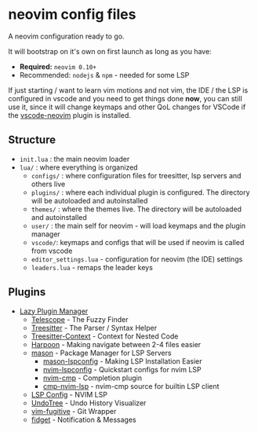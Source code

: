 # neovim config files
A neovim configuration ready to go.

It will bootstrap on it's own on first launch as long as you have:
- **Required:** `neovim 0.10+`
- Recommended: `nodejs` & `npm` - needed for some LSP

If just starting / want to learn vim motions and not vim, the IDE / the LSP is configured in vscode and you need to get things done **now**, you can still use it, since it will change keymaps and other QoL changes for VSCode if the [vscode-neovim](https://github.com/vscode-neovim/vscode-neovim) plugin is installed.

## Structure
- `init.lua` : the main neovim loader
- `lua/` : where everything is organized
    - `configs/` : where configuration files for treesitter, lsp servers and others live
    - `plugins/` : where each individual plugin is configured. The directory will be autoloaded and autoinstalled
    - `themes/` : where the themes live. The directory will be autoloaded and autoinstalled
    - `user/` : the main self for neovim - will load keymaps and the plugin manager
    - `vscode/`: keymaps and configs that will be used if neovim is called from vscode
    - `editor_settings.lua` - configuration for neovim (the IDE) settings
    - `leaders.lua` - remaps the leader keys


## Plugins
- [Lazy Plugin Manager](https://github.com/folke/lazy.nvi)
    - [Telescope](https://github.com/nvim-telescope) - The Fuzzy Finder
    - [Treesitter](https://github.com/nvim-treesitter/nvim-treesitter) - The Parser / Syntax Helper
    - [Treesitter-Context](https://github.com/nvim-treesitter/nvim-treesitter-context) - Context for Nested Code
    - [Harpoon](https://github.com/ThePrimeagen/harpoon) - Making navigate between 2-4 files easier
    - [mason](https://github.com/williamboman/mason.nvim) - Package Manager for LSP Servers
        - [mason-lspconfig](https://github.com/williamboman/mason-lspconfig.nvim) - Making LSP Installation Easier
        - [nvim-lspconfig](https://github.com/neovim/nvim-lspconfig) - Quickstart configs for nvim LSP
        - [nvim-cmp](https://github.com/hrsh7th/nvim-cmp) - Completion plugin
        - [cmp-nvim-lsp](https://github.com/hrsh7th/cmp-nvim-lsp) - nvim-cmp source for builtin LSP client
    - [LSP Config](https://github.com/neovim/nvim-lspconfig) - NVIM LSP
    - [UndoTree](https://github.com/mbbill/undotree) - Undo History Visualizer
    - [vim-fugitive](https://github.com/tpope/vim-fugitive) - Git Wrapper
    - [fidget](https://github.com/j-hui/fidget.nvim) - Notification & Messages
